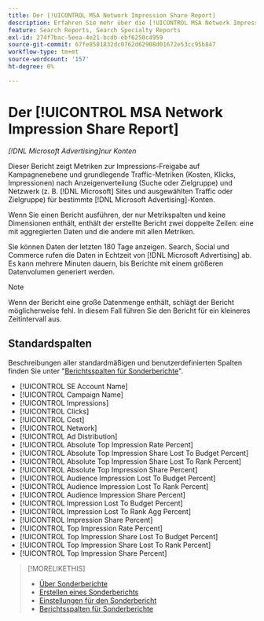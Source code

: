 ```yaml
---
title: Der [!UICONTROL MSA Network Impression Share Report]
description: Erfahren Sie mehr über die [!UICONTROL MSA Network Impression Share Report].
feature: Search Reports, Search Specialty Reports
exl-id: 274f7bac-5eea-4e21-bcdb-ebf6250c4959
source-git-commit: 67fe8581832dc0762d62908d01672e53cc95b847
workflow-type: tm+mt
source-wordcount: '157'
ht-degree: 0%

---
```


# Der [!UICONTROL MSA Network Impression Share Report]

*[!DNL Microsoft Advertising]nur Konten*

Dieser Bericht zeigt Metriken zur Impressions-Freigabe auf Kampagnenebene und grundlegende Traffic-Metriken (Kosten, Klicks, Impressionen) nach Anzeigenverteilung (Suche oder Zielgruppe) und Netzwerk (z. B. [!DNL Microsoft] Sites und ausgewählten Traffic oder Zielgruppe) für bestimmte [!DNL Microsoft Advertising]-Konten.

Wenn Sie einen Bericht ausführen, der nur Metrikspalten und keine Dimensionen enthält, enthält der erstellte Bericht zwei doppelte Zeilen: eine mit aggregierten Daten und die andere mit allen Metriken.

Sie können Daten der letzten 180 Tage anzeigen. Search, Social und Commerce rufen die Daten in Echtzeit von [!DNL Microsoft Advertising] ab. Es kann mehrere Minuten dauern, bis Berichte mit einem größeren Datenvolumen generiert werden.

>[!NOTE]
>
>Wenn der Bericht eine große Datenmenge enthält, schlägt der Bericht möglicherweise fehl. In diesem Fall führen Sie den Bericht für ein kleineres Zeitintervall aus.

## Standardspalten

Beschreibungen aller standardmäßigen und benutzerdefinierten Spalten finden Sie unter &quot;[Berichtsspalten für Sonderberichte](specialty-report-columns.md)&quot;.

* [!UICONTROL SE Account Name]
* [!UICONTROL Campaign Name]
* [!UICONTROL Impressions]
* [!UICONTROL Clicks]
* [!UICONTROL Cost]
* [!UICONTROL Network]
* [!UICONTROL Ad Distribution]
* [!UICONTROL Absolute Top Impression Rate Percent]
* [!UICONTROL Absolute Top Impression Share Lost To Budget Percent]
* [!UICONTROL Absolute Top Impression Share Lost To Rank Percent]
* [!UICONTROL Absolute Top Impression Share Percent]
* [!UICONTROL Audience Impression Lost To Budget Percent]
* [!UICONTROL Audience Impression Lost To Rank Percent]
* [!UICONTROL Audience Impression Share Percent]
* [!UICONTROL Impression Lost To Budget Percent]
* [!UICONTROL Impression Lost To Rank Agg Percent]
* [!UICONTROL Impression Share Percent]
* [!UICONTROL Top Impression Rate Percent]
* [!UICONTROL Top Impression Share Lost To Budget Percent]
* [!UICONTROL Top Impression Share Lost To Rank Percent]
* [!UICONTROL Top Impression Share Percent]

>[!MORELIKETHIS]
>
>* [Über Sonderberichte](specialty-report-about.md)
>* [Erstellen eines Sonderberichts](specialty-report-generate.md)
>* [Einstellungen für den Sonderbericht](specialty-report-settings.md)
>* [Berichtsspalten für Sonderberichte](specialty-report-columns.md)
